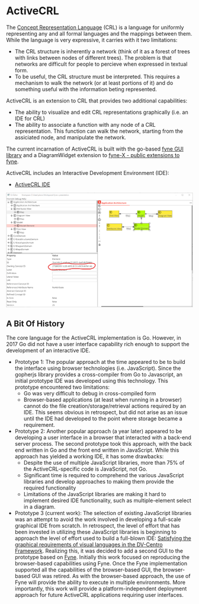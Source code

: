 # ActiveCRL

The [Concept Representation Language](https://ieeexplore.ieee.org/document/8334433) (CRL) is a language for uniformly representing any and all formal languages and the mappings between them. While the language is very expressive, it carries with it two limitations: 
* The CRL structure is inherently a network (think of it as a forest of trees with links between nodes of different trees). The problem is that networks are difficult for people to percieve when expressed in textual form.
* To be useful, the CRL structure must be interpreted. This requires a mechanism to walk the network (or at least portions of it) and do something useful with the information beting represented.

ActiveCRL is an extension to CRL that provides two additional capabilities:
* The ability to visualize and edit CRL representations graphically (i.e. an IDE for CRL)
* The ability to associate a function with any node of a CRL representation. This function can walk the network, starting from the assiciated node, and manipulate the network. 

The current incarnation of ActiveCRL is built with the go-based [fyne GUI library](https://github.com/fyne-io/fyne) and a DiagramWidget extension to [fyne-X - public extensions to fyne](https://github.com/fyne-io/fyne-x). 

ActiveCRL includes an Interactive Development Environment (IDE):
* [ActiveCRL IDE](./crlfyneide/main.go) 

 ![ActiveCRL IDE](./images/ACRLIDE.png)

## A Bit Of History
The core language for the ActiveCRL implementation is Go. However, in 2017 Go did not have a user interface capability rich enough to support the development of an interactive IDE. 
* Prototype 1: The popular approach at the time appeared to be to build the interface using browser technologies (i.e. JavaScript). Since the gopherjs library provides a cross-compiler from Go to Javascript, an initial prototype IDE was developed using this technology. This prototype encountered two limitations:
  * Go was very difficult to debug in cross-compiled form
  * Browser-based applications (at least when running in a browser) cannot do the file creation/storage/retrieval actions required by an IDE. This seems obvious in retrospect, but did not arise as an issue until the IDE had developed to the point where storage became a requirement.
* Prototype 2: Another popular approach (a year later) appeared to be developing a user interface in a browser that interacted with a back-end server process. The second prototype took this approach, with the back end written in Go and the front end written in JavaScript. While this approach has yielded a working IDE, it has some drawbacks:
  * Despite the use of multiple JavaScript libraries, more than 75% of the ActiveCRL-specific code is JavaScript, not Go.
  * Significant time is required to comprehend the various JavaScript libraries and develop approaches to making them provide the required functionality
  * Limitations of the JavaScript libraries are making it hard to implement desired IDE functionality, such as multiple-element select in a diagram.
* Prototype 3 (current work): The selection of existing JavaScript libraries was an attempt to avoid the work involved in developing a full-scale graphical IDE from scratch. In retrospect, the level of effort that has been invested in utilizing these JavaScript libraries is beginning to approach the level of effort used to build a full-blown IDE: [Satisfying the graphical requirements of visual languages in the DV-Centro Framework](https://ieeexplore.ieee.org/document/626562). Realizing this, it was decided to add a second GUI to the prototype based on [Fyne](https://fyne.io/). Initially this work focused on reproducing the browser-based capabilities using Fyne. Once the Fyne implementation supported all the capabilities of the browser-based GUI, the browser-based GUI was retired. As with the browser-based approach, the use of Fyne will provide the ability to execute in multiple environments. More importantly, this work will provide a platform-independent deployment approach for future ActiveCRL applications requiring user interfaces.

